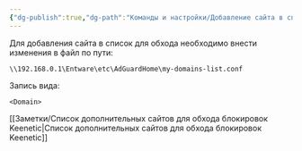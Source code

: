 ```yaml
---
{"dg-publish":true,"dg-path":"Команды и настройки/Добавление сайта в список для обхода блокировки Keneetic Adguard.md","permalink":"/komandy-i-nastrojki/dobavlenie-sajta-v-spisok-dlya-obhoda-blokirovki-keneetic-adguard/","updated":"2024-10-06T02:54:41+03:00"}
---
```


Для добавления сайта в список для обхода необходимо внести изменения в файл по пути:

```shell
\\192.168.0.1\Entware\etc\AdGuardHome\my-domains-list.conf
```

Запись вида:
```
<Domain>
```

[[Заметки/Список дополнительных сайтов для обхода блокировок Keenetic\|Список дополнительных сайтов для обхода блокировок Keenetic]]